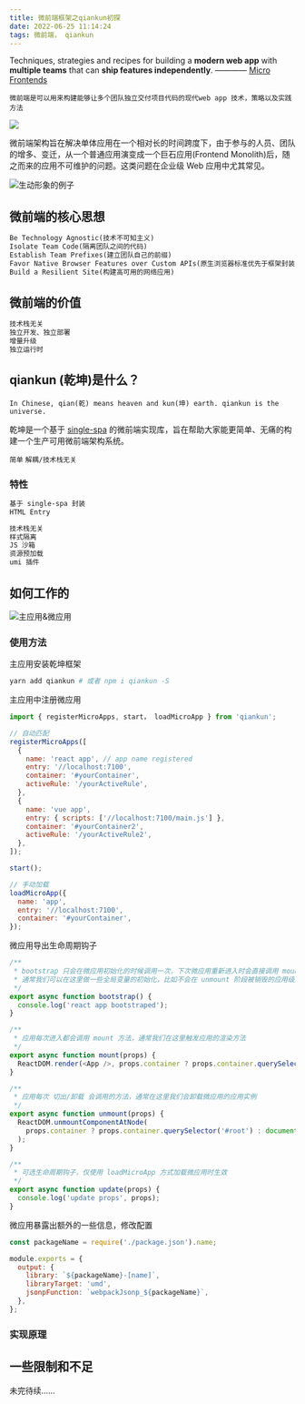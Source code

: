 ```yaml
---
title: 微前端框架之qiankun初探
date: 2022-06-25 11:14:24
tags: 微前端， qiankun
---
```


Techniques, strategies and recipes for building a <b>modern web app</b> with <b>multiple teams</b> that can <b>ship features independently</b>. ———— [Micro Frontends](https://micro-frontends.org/)

`微前端是可以用来构建能够让多个团队独立交付项目代码的现代web app 技术，策略以及实践方法`

![](/images/qiankun/verticals-headline.png)

微前端架构旨在解决单体应用在一个相对长的时间跨度下，由于参与的人员、团队的增多、变迁，从一个普通应用演变成一个巨石应用(Frontend Monolith)后，随之而来的应用不可维护的问题。这类问题在企业级 Web 应用中尤其常见。

![生动形象的例子](/images/qiankun/three-teams.png)

## 微前端的核心思想

```txt
Be Technology Agnostic(技术不可知主义)
Isolate Team Code(隔离团队之间的代码)
Establish Team Prefixes(建立团队自己的前缀)
Favor Native Browser Features over Custom APIs(原生浏览器标准优先于框架封装的API)
Build a Resilient Site(构建高可用的网络应用)
```

## 微前端的价值

```txt
技术栈无关
独立开发、独立部署
增量升级
独立运行时
```

## qiankun (乾坤)是什么？

`In Chinese, qian(乾) means heaven and kun(坤) earth. qiankun is the universe.`

乾坤是一个基于 [single-spa](https://github.com/single-spa/single-spa) 的微前端实现库，旨在帮助大家能更简单、无痛的构建一个生产可用微前端架构系统。

`简单`  `解耦/技术栈无关`

### 特性
```txt
基于 single-spa 封装
HTML Entry

技术栈无关
样式隔离
JS 沙箱
资源预加载
umi 插件
```


## 如何工作的

![主应用&微应用](/images/qiankun/master-slave.jpeg)

### 使用方法
主应用安装乾坤框架

```bash
yarn add qiankun # 或者 npm i qiankun -S
```

主应用中注册微应用

```javascript
import { registerMicroApps, start， loadMicroApp } from 'qiankun';

// 自动匹配
registerMicroApps([
  {
    name: 'react app', // app name registered
    entry: '//localhost:7100',
    container: '#yourContainer',
    activeRule: '/yourActiveRule',
  },
  {
    name: 'vue app',
    entry: { scripts: ['//localhost:7100/main.js'] },
    container: '#yourContainer2',
    activeRule: '/yourActiveRule2',
  },
]);

start();

// 手动加载
loadMicroApp({
  name: 'app',
  entry: '//localhost:7100',
  container: '#yourContainer',
});
```

微应用导出生命周期钩子

```javascript
/**
 * bootstrap 只会在微应用初始化的时候调用一次，下次微应用重新进入时会直接调用 mount 钩子，不会再重复触发 bootstrap。
 * 通常我们可以在这里做一些全局变量的初始化，比如不会在 unmount 阶段被销毁的应用级别的缓存等。
 */
export async function bootstrap() {
  console.log('react app bootstraped');
}

/**
 * 应用每次进入都会调用 mount 方法，通常我们在这里触发应用的渲染方法
 */
export async function mount(props) {
  ReactDOM.render(<App />, props.container ? props.container.querySelector('#root') : document.getElementById('root'));
}

/**
 * 应用每次 切出/卸载 会调用的方法，通常在这里我们会卸载微应用的应用实例
 */
export async function unmount(props) {
  ReactDOM.unmountComponentAtNode(
    props.container ? props.container.querySelector('#root') : document.getElementById('root'),
  );
}

/**
 * 可选生命周期钩子，仅使用 loadMicroApp 方式加载微应用时生效
 */
export async function update(props) {
  console.log('update props', props);
}
```
微应用暴露出额外的一些信息，修改配置

```javascript
const packageName = require('./package.json').name;

module.exports = {
  output: {
    library: `${packageName}-[name]`,
    libraryTarget: 'umd',
    jsonpFunction: `webpackJsonp_${packageName}`,
  },
};
```

### 实现原理


## 一些限制和不足

未完待续……